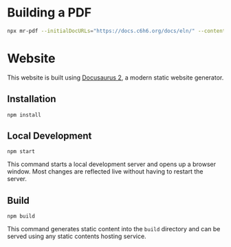 # Building a PDF

```bash
npx mr-pdf --initialDocURLs="https://docs.c6h6.org/docs/eln/" --contentSelector="article" --paginationSelector=".pagination-nav__item--next > a" --excludeSelectors=".margin-vert--xl a" --coverImage="https://cheminfo.github.io/assets/images/logo.svg" --coverTitle="www.c6h6.org"
```

# Website

This website is built using [Docusaurus 2](https://docusaurus.io/), a modern static website generator.

## Installation

```console
npm install
```

## Local Development

```console
npm start
```

This command starts a local development server and opens up a browser window. Most changes are reflected live without having to restart the server.

## Build

```console
npm build
```

This command generates static content into the `build` directory and can be served using any static contents hosting service.
